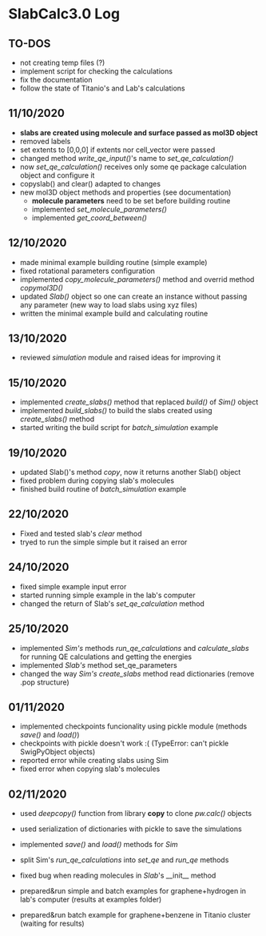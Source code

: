 # SlabCalc3.0 Log

## TO-DOS
- not creating temp files (?)
- implement script for checking the calculations
- fix the documentation
- follow the state of Titanio's and Lab's calculations

## 11/10/2020
- **slabs are created using molecule and surface passed as mol3D object**
- removed labels
- set extents to [0,0,0] if extents nor cell_vector were passed
- changed method *write_qe_input()*'s name to *set_qe_calculation()*
- now *set_qe_calculation()* receives only some qe package calculation object and configure it
- copyslab() and clear() adapted to changes
- new mol3D object methods and properties (see documentation)
	- **molecule parameters** need to be set before building routine
	- implemented *set_molecule_parameters()*
	- implemented *get_coord_between()*

## 12/10/2020
- made minimal example building routine (simple example)
- fixed rotational parameters configuration
- implemented *copy_molecule_parameters()* method and overrid method *copymol3D()*
- updated *Slab()* object so one can create an instance without passing any parameter (new way to load slabs using xyz files)
- written the minimal example build and calculating routine

## 13/10/2020
- reviewed *simulation* module and raised ideas for improving it

## 15/10/2020
- implemented *create_slabs()* method that replaced *build()* of *Sim()* object
- implemented *build_slabs()* to build the slabs created using *create_slabs()* method 
- started writing the build script for *batch_simulation* example

## 19/10/2020
- updated Slab()'s method *copy*, now it returns another Slab() object
- fixed problem during copying slab's molecules
- finished build routine of *batch_simulation* example

## 22/10/2020
- Fixed and tested slab's *clear* method
- tryed to run the simple simple but it raised an error

## 24/10/2020
- fixed simple example input error
- started running simple example in the lab's computer
- changed the return of Slab's *set_qe_calculation* method

## 25/10/2020
- implemented *Sim's* methods *run_qe_calculations* and *calculate_slabs* for running QE calculations and getting the energies
- implemented *Slab's* method set_qe_parameters
- changed the way *Sim's* *create_slabs* method read dictionaries (remove .pop structure)

## 01/11/2020
- implemented checkpoints funcionality using pickle module (methods *save()* and *load()*)
- checkpoints with pickle doesn't work :( (TypeError: can't pickle SwigPyObject objects)
- reported error while creating slabs using Sim
- fixed error when copying slab's molecules

## 02/11/2020
- used *deepcopy()* function from library **copy** to clone *pw.calc()* objects
- used serialization of dictionaries with pickle to save the simulations
- implemented *save()* and *load()* methods for *Sim*
- split Sim's *run_qe_calculations* into *set_qe* and *run_qe* methods

- fixed bug when reading molecules in *Slab*'s \_\_init\_\_ method
- prepared&run simple and batch examples for graphene+hydrogen in lab's computer (results at examples folder)
- prepared&run batch example for graphene+benzene in Titanio cluster (waiting for results) 
